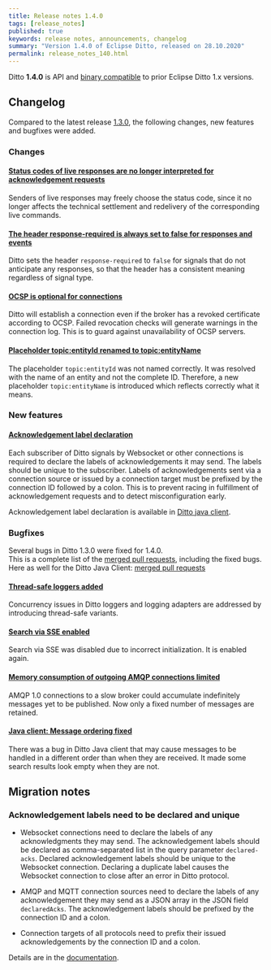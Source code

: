 ```yaml
---
title: Release notes 1.4.0
tags: [release_notes]
published: true
keywords: release notes, announcements, changelog
summary: "Version 1.4.0 of Eclipse Ditto, released on 28.10.2020"
permalink: release_notes_140.html
---
```


Ditto **1.4.0** is API and [binary compatible](https://github.com/eclipse-ditto/ditto/blob/master/documentation/src/main/resources/architecture/DADR-0005-semantic-versioning.md)
to prior Eclipse Ditto 1.x versions.

## Changelog

Compared to the latest release [1.3.0](release_notes_130.html), the following changes, new features and
bugfixes were added.


### Changes

#### [Status codes of live responses are no longer interpreted for acknowledgement requests](https://github.com/eclipse-ditto/ditto/pull/833)

Senders of live responses may freely choose the status code, since it no longer affects the technical settlement and redelivery of the corresponding live commands.

#### [The header response-required is always set to false for responses and events](https://github.com/eclipse-ditto/ditto/pull/850)

Ditto sets the header `response-required` to `false` for signals that do not anticipate any responses,
so that the header has a consistent meaning regardless of signal type.

#### [OCSP is optional for connections](https://github.com/eclipse-ditto/ditto/pull/854)

Ditto will establish a connection even if the broker has a revoked certificate according to OCSP.
Failed revocation checks will generate warnings in the connection log.
This is to guard against unavailability of OCSP servers.

#### [Placeholder topic:entityId renamed to topic:entityName](https://github.com/eclipse-ditto/ditto/pull/859)

The placeholder `topic:entityId`  was not named correctly. It was resolved with the
name of an entity and not the complete ID. Therefore, a new placeholder
`topic:entityName` is introduced which reflects correctly what it means.

### New features

#### [Acknowledgement label declaration](https://github.com/eclipse-ditto/ditto/issues/792)

Each subscriber of Ditto signals by Websocket or other connections is required to declare the labels of acknowledgements
it may send. The labels should be unique to the subscriber. Labels of acknowledgements sent via a connection source or
issued by a connection target must be prefixed by the connection ID followed by a colon. This is to prevent racing in
fulfillment of acknowledgement requests and to detect misconfiguration early.

Acknowledgement label declaration is available in [Ditto java client](https://github.com/eclipse-ditto/ditto-clients/pull/98).

### Bugfixes

Several bugs in Ditto 1.3.0 were fixed for 1.4.0.<br/>
This is a complete list of the 
[merged pull requests](https://github.com/eclipse-ditto/ditto/pulls?q=is%3Apr+milestone%3A1.4.0), including the fixed bugs.<br/>
Here as well for the Ditto Java Client: [merged pull requests](https://github.com/eclipse-ditto/ditto-clients/pulls?q=is%3Apr+milestone%3A1.4.0)

#### [Thread-safe loggers added](https://github.com/eclipse-ditto/ditto/issues/773)

Concurrency issues in Ditto loggers and logging adapters are addressed by introducing thread-safe variants.

#### [Search via SSE enabled](https://github.com/eclipse-ditto/ditto/issues/822)

Search via SSE was disabled due to incorrect initialization. It is enabled again.

#### [Memory consumption of outgoing AMQP connections limited](https://github.com/eclipse-ditto/ditto/pull/853)

AMQP 1.0 connections to a slow broker could accumulate indefinitely messages yet to be published.
Now only a fixed number of messages are retained.

#### [Java client: Message ordering fixed](https://github.com/eclipse-ditto/ditto-clients/pull/97)

There was a bug in Ditto Java client that may cause messages to be handled in a different order
than when they are received. It made some search results look empty when they are not.

## Migration notes

### Acknowledgement labels need to be declared and unique

- Websocket connections need to declare the labels of any acknowledgments they may send.
  The acknowledgement labels should be declared as comma-separated list in the query parameter `declared-acks`.
  Declared acknowledgement labels should be unique to the Websocket connection. Declaring a duplicate label
  causes the Websocket connection to close after an error in Ditto protocol.

- AMQP and MQTT connection sources need to declare the labels of any acknowledgement they may send as a JSON array
  in the JSON field `declaredAcks`. The acknowledgement labels should be prefixed by the connection ID and a colon.

- Connection targets of all protocols need to prefix their issued acknowledgements by the connection ID and a colon.

Details are in the [documentation](basic-acknowledgements.html#issuing-acknowledgements).
